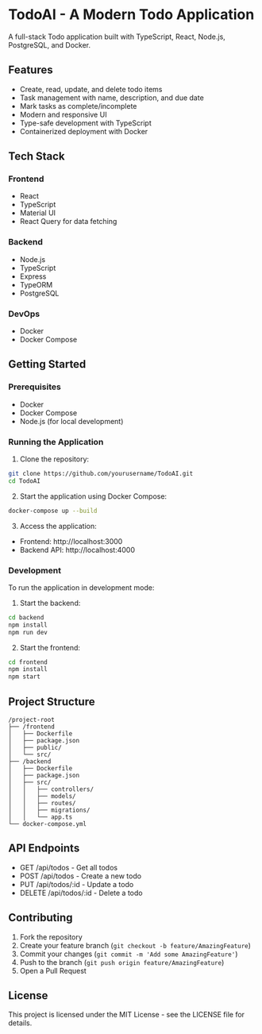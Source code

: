 # TodoAI - A Modern Todo Application

A full-stack Todo application built with TypeScript, React, Node.js, PostgreSQL, and Docker.

## Features

- Create, read, update, and delete todo items
- Task management with name, description, and due date
- Mark tasks as complete/incomplete
- Modern and responsive UI
- Type-safe development with TypeScript
- Containerized deployment with Docker

## Tech Stack

### Frontend
- React
- TypeScript
- Material UI
- React Query for data fetching

### Backend
- Node.js
- TypeScript
- Express
- TypeORM
- PostgreSQL

### DevOps
- Docker
- Docker Compose

## Getting Started

### Prerequisites
- Docker
- Docker Compose
- Node.js (for local development)

### Running the Application

1. Clone the repository:
```bash
git clone https://github.com/yourusername/TodoAI.git
cd TodoAI
```

2. Start the application using Docker Compose:
```bash
docker-compose up --build
```

3. Access the application:
- Frontend: http://localhost:3000
- Backend API: http://localhost:4000

### Development

To run the application in development mode:

1. Start the backend:
```bash
cd backend
npm install
npm run dev
```

2. Start the frontend:
```bash
cd frontend
npm install
npm start
```

## Project Structure

```
/project-root
├── /frontend
│   ├── Dockerfile
│   ├── package.json
│   ├── public/
│   └── src/
├── /backend
│   ├── Dockerfile
│   ├── package.json
│   ├── src/
│   │   ├── controllers/
│   │   ├── models/
│   │   ├── routes/
│   │   ├── migrations/
│   │   └── app.ts
└── docker-compose.yml
```

## API Endpoints

- GET /api/todos - Get all todos
- POST /api/todos - Create a new todo
- PUT /api/todos/:id - Update a todo
- DELETE /api/todos/:id - Delete a todo

## Contributing

1. Fork the repository
2. Create your feature branch (`git checkout -b feature/AmazingFeature`)
3. Commit your changes (`git commit -m 'Add some AmazingFeature'`)
4. Push to the branch (`git push origin feature/AmazingFeature`)
5. Open a Pull Request

## License

This project is licensed under the MIT License - see the LICENSE file for details.